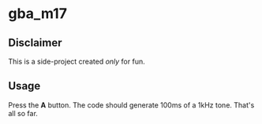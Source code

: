 # gba_m17

## Disclaimer
This is a side-project created *only* for fun.

## Usage
Press the **A** button. The code should generate 100ms of a 1kHz tone. That's all so far.
